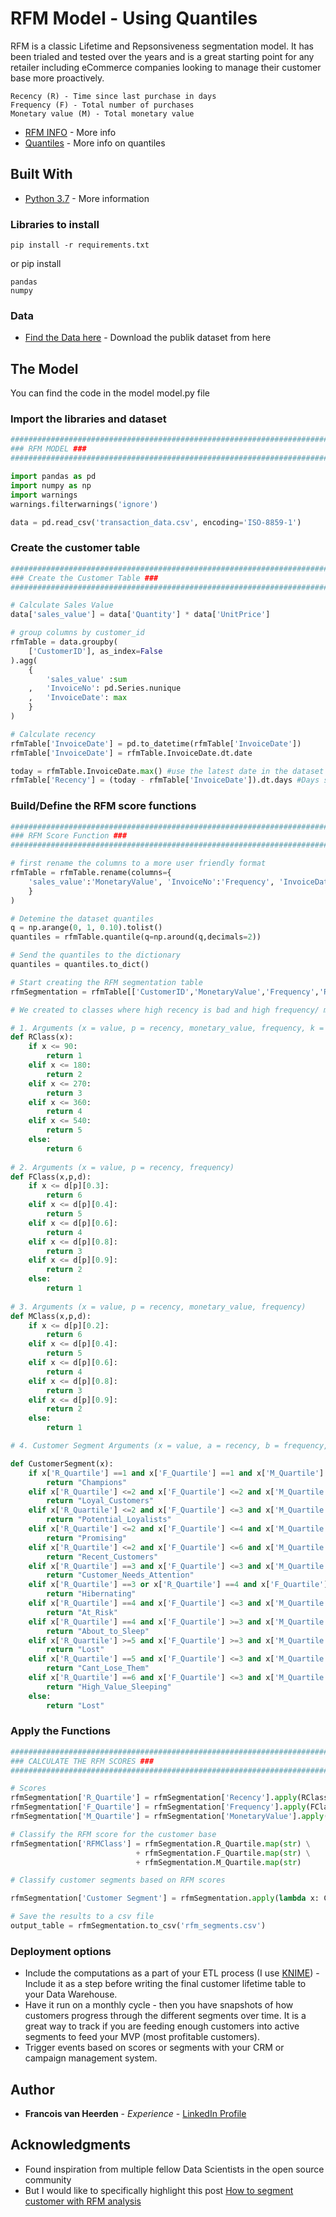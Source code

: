 
# RFM Model - Using Quantiles

RFM is a classic Lifetime and Repsonsiveness segmentation model. It has been trialed and tested over the years and is a great starting point for any retailer including eCommerce companies looking to manage their customer base more proactively. 

```
Recency (R) - Time since last purchase in days
Frequency (F) - Total number of purchases
Monetary value (M) - Total monetary value
```

* [RFM INFO](https://en.wikipedia.org/wiki/RFM_(market_research)) - More info
* [Quantiles](https://en.wikipedia.org/wiki/Quantile) - More info on quantiles

## Built With

* [Python 3.7](https://www.python.org/downloads/release/python-370/) - More information 

### Libraries to install 

```
pip install -r requirements.txt
```

or pip install 
```
pandas
numpy
```

### Data

* [Find the Data here](https://www.kaggle.com/carrie1/ecommerce-data) - Download the publik dataset from here

## The Model

You can find the code in the model model.py file 

### Import the libraries and dataset

```Python
##########################################################################################################################################
### RFM MODEL ###
##########################################################################################################################################

import pandas as pd
import numpy as np
import warnings
warnings.filterwarnings('ignore')

data = pd.read_csv('transaction_data.csv', encoding='ISO-8859-1')
```

### Create the customer table 

```Python
##########################################################################################################################################
### Create the Customer Table ###
##########################################################################################################################################

# Calculate Sales Value
data['sales_value'] = data['Quantity'] * data['UnitPrice']

# group columns by customer_id
rfmTable = data.groupby(
    ['CustomerID'], as_index=False
).agg(
    {
        'sales_value' :sum
    ,   'InvoiceNo': pd.Series.nunique
    ,   'InvoiceDate': max
    }
)

# Calculate recency
rfmTable['InvoiceDate'] = pd.to_datetime(rfmTable['InvoiceDate']) 
rfmTable['InvoiceDate'] = rfmTable.InvoiceDate.dt.date

today = rfmTable.InvoiceDate.max() #use the latest date in the dataset - in the real world this will be todays system date
rfmTable['Recency'] = (today - rfmTable['InvoiceDate']).dt.days #Days since last order
```

### Build/Define the RFM score functions

```Python
##########################################################################################################################################
### RFM Score Function ###
##########################################################################################################################################

# first rename the columns to a more user friendly format
rfmTable = rfmTable.rename(columns={
    'sales_value':'MonetaryValue', 'InvoiceNo':'Frequency', 'InvoiceDate':'LastOrderDate'
    }
)

# Detemine the dataset quantiles
q = np.arange(0, 1, 0.10).tolist()
quantiles = rfmTable.quantile(q=np.around(q,decimals=2))

# Send the quantiles to the dictionary
quantiles = quantiles.to_dict()

# Start creating the RFM segmentation table
rfmSegmentation = rfmTable[['CustomerID','MonetaryValue','Frequency','Recency']]

# We created to classes where high recency is bad and high frequency/ money is good

# 1. Arguments (x = value, p = recency, monetary_value, frequency, k = quartiles dict)
def RClass(x):
    if x <= 90:
        return 1
    elif x <= 180:
        return 2
    elif x <= 270: 
        return 3
    elif x <= 360: 
        return 4
    elif x <= 540: 
        return 5    
    else:
        return 6
    
# 2. Arguments (x = value, p = recency, frequency)
def FClass(x,p,d):
    if x <= d[p][0.3]:
        return 6
    elif x <= d[p][0.4]:
        return 5
    elif x <= d[p][0.6]:
        return 4
    elif x <= d[p][0.8]: 
        return 3
    elif x <= d[p][0.9]: 
        return 2
    else:
        return 1
    
# 3. Arguments (x = value, p = recency, monetary_value, frequency)
def MClass(x,p,d):
    if x <= d[p][0.2]:
        return 6
    elif x <= d[p][0.4]:
        return 5
    elif x <= d[p][0.6]:
        return 4
    elif x <= d[p][0.8]: 
        return 3
    elif x <= d[p][0.9]: 
        return 2
    else:
        return 1

# 4. Customer Segment Arguments (x = value, a = recency, b = frequency, c = monetary_value)

def CustomerSegment(x):
    if x['R_Quartile'] ==1 and x['F_Quartile'] ==1 and x['M_Quartile'] ==1:
        return "Champions"
    elif x['R_Quartile'] <=2 and x['F_Quartile'] <=2 and x['M_Quartile'] <=2:
        return "Loyal_Customers"
    elif x['R_Quartile'] <=2 and x['F_Quartile'] <=3 and x['M_Quartile'] <=3:
        return "Potential_Loyalists"
    elif x['R_Quartile'] <=2 and x['F_Quartile'] <=4 and x['M_Quartile'] <=4:
        return "Promising"
    elif x['R_Quartile'] <=2 and x['F_Quartile'] <=6 and x['M_Quartile'] <=6:
        return "Recent_Customers"
    elif x['R_Quartile'] ==3 and x['F_Quartile'] <=3 and x['M_Quartile'] <=3:
        return "Customer_Needs_Attention"
    elif x['R_Quartile'] ==3 or x['R_Quartile'] ==4 and x['F_Quartile'] >=5 and x['M_Quartile'] >=5:
        return "Hibernating"
    elif x['R_Quartile'] ==4 and x['F_Quartile'] <=3 and x['M_Quartile'] <=3:
        return "At_Risk"
    elif x['R_Quartile'] ==4 and x['F_Quartile'] >=3 and x['M_Quartile'] >=3:
        return "About_to_Sleep"
    elif x['R_Quartile'] >=5 and x['F_Quartile'] >=3 and x['M_Quartile'] >=3:
        return "Lost"
    elif x['R_Quartile'] ==5 and x['F_Quartile'] <=3 and x['M_Quartile'] <=3:
        return "Cant_Lose_Them"
    elif x['R_Quartile'] ==6 and x['F_Quartile'] <=3 and x['M_Quartile'] <=3:
        return "High_Value_Sleeping"
    else:
        return "Lost"
```

### Apply the Functions

```Python
##########################################################################################################################################
### CALCULATE THE RFM SCORES ###
##########################################################################################################################################

# Scores
rfmSegmentation['R_Quartile'] = rfmSegmentation['Recency'].apply(RClass)
rfmSegmentation['F_Quartile'] = rfmSegmentation['Frequency'].apply(FClass, args=('Frequency',quantiles,))
rfmSegmentation['M_Quartile'] = rfmSegmentation['MonetaryValue'].apply(MClass, args=('MonetaryValue',quantiles,))

# Classify the RFM score for the customer base
rfmSegmentation['RFMClass'] = rfmSegmentation.R_Quartile.map(str) \
                            + rfmSegmentation.F_Quartile.map(str) \
                            + rfmSegmentation.M_Quartile.map(str)

# Classify customer segments based on RFM scores

rfmSegmentation['Customer Segment'] = rfmSegmentation.apply(lambda x: CustomerSegment(x), axis=1)

# Save the results to a csv file
output_table = rfmSegmentation.to_csv('rfm_segments.csv')

```

### Deployment options

* Include the computations as a part of your ETL process (I use [KNIME](https://www.knime.com/)) - Include it as a step before writing the final customer lifetime table to your Data Warehouse.
* Have it run on a monthly cycle - then you have snapshots of how customers progress through the different segments over time. It is a great way to track if you are feeding enough customers into active segments to feed your MVP (most profitable customers).
* Trigger events based on scores or segments with your CRM or campaign management system.  

## Author

* **Francois van Heerden** - *Experience* - [LinkedIn Profile](https://www.linkedin.com/in/francois-van-heerden-9589825a/)

## Acknowledgments

* Found inspiration from multiple fellow Data Scientists in the open source community
* But I would like to specifically highlight this post [How to segment customer with RFM analysis](https://joaocorreia.io/blog/rfm-analysis-increase-sales-by-segmenting-your-customers.html) 
